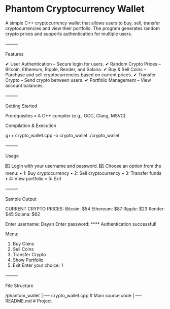 # Phantom Cryptocurrency Wallet

A simple C++ cryptocurrency wallet that allows users to buy, sell, transfer cryptocurrencies and view their portfolio. The program generates random crypto prices and supports authentication for multiple users.

⸻

Features

✔ User Authentication – Secure login for users.
✔ Random Crypto Prices – Bitcoin, Ethereum, Ripple, Render, and Solana.
✔ Buy & Sell Coins – Purchase and sell cryptocurrencies based on current prices.
✔ Transfer Crypto – Send crypto between users.
✔ Portfolio Management – View account balances.

⸻

Getting Started

Prerequisites
	•	A C++ compiler (e.g., GCC, Clang, MSVC).

Compilation & Execution

g++ crypto_wallet.cpp -o crypto_wallet
./crypto_wallet



⸻

Usage

1️⃣ Login with your username and password.
2️⃣ Choose an option from the menu:
	•	1: Buy cryptocurrency
	•	2: Sell cryptocurrency
	•	3: Transfer funds
	•	4: View portfolio
	•	5: Exit

⸻

Sample Output

CURRENT CRYPTO PRICES:
Bitcoin: $54
Ethereum: $87
Ripple: $23
Render: $45
Solana: $62

Enter username: Dayan
Enter password: ****
Authentication successful!

Menu:
1. Buy Coins
2. Sell Coins
3. Transfer Crypto
4. Show Portfolio
5. Exit
Enter your choice: 1



⸻

File Structure

/phantom_wallet
│── crypto_wallet.cpp   # Main source code
│── README.md           # Project 

